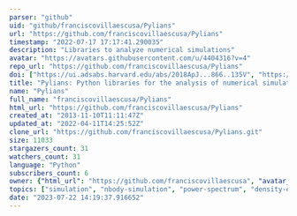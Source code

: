 ```yaml
---
parser: "github"
uid: "github/franciscovillaescusa/Pylians"
url: "https://github.com/franciscovillaescusa/Pylians"
timestamp: "2022-07-17 17:17:41.290035"
description: "Libraries to analyze numerical simulations"
avatar: "https://avatars.githubusercontent.com/u/4404316?v=4"
repo_url: "https://github.com/franciscovillaescusa/Pylians"
doi: ["https://ui.adsabs.harvard.edu/abs/2018ApJ...866..135V", "https://ui.adsabs.harvard.edu/abs/2018ascl.soft11008V/abstract"]
title: "Pylians: Python libraries for the analysis of numerical simulations"
name: "Pylians"
full_name: "franciscovillaescusa/Pylians"
html_url: "https://github.com/franciscovillaescusa/Pylians"
created_at: "2013-11-10T11:11:47Z"
updated_at: "2022-04-11T14:25:52Z"
clone_url: "https://github.com/franciscovillaescusa/Pylians.git"
size: 11033
stargazers_count: 31
watchers_count: 31
language: "Python"
subscribers_count: 6
owner: {"html_url": "https://github.com/franciscovillaescusa", "avatar_url": "https://avatars.githubusercontent.com/u/4404316?v=4", "login": "franciscovillaescusa", "type": "User"}
topics: ["simulation", "nbody-simulation", "power-spectrum", "density-estimation", "bispectrum", "21cm", "python", "cython", "c"]
date: "2023-07-22 14:19:37.916652"
---
```

